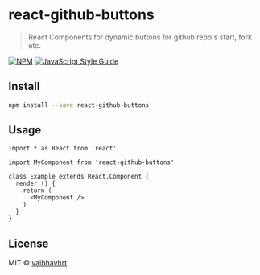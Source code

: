 # react-github-buttons

> React Components for dynamic buttons for github repo&#x27;s start, fork etc.

[![NPM](https://img.shields.io/npm/v/react-github-buttons.svg)](https://www.npmjs.com/package/react-github-buttons) [![JavaScript Style Guide](https://img.shields.io/badge/code_style-standard-brightgreen.svg)](https://standardjs.com)

## Install

```bash
npm install --save react-github-buttons
```

## Usage

```tsx
import * as React from 'react'

import MyComponent from 'react-github-buttons'

class Example extends React.Component {
  render () {
    return (
      <MyComponent />
    )
  }
}
```

## License

MIT © [vaibhavhrt](https://github.com/vaibhavhrt)
